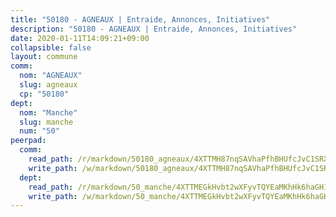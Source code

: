 ```yaml
---
title: "50180 - AGNEAUX | Entraide, Annonces, Initiatives"
description: "50180 - AGNEAUX | Entraide, Annonces, Initiatives"
date: 2020-01-11T14:09:21+09:00
collapsible: false
layout: commune
comm:
  nom: "AGNEAUX"
  slug: agneaux
  cp: "50180"
dept:
  nom: "Manche"
  slug: manche
  num: "50"
peerpad:
  comm:
    read_path: /r/markdown/50180_agneaux/4XTTMH87nqSAVhaPfhBHUfcJvC1SRX1R7sSqaTs1cNNcGcyZr
    write_path: /w/markdown/50180_agneaux/4XTTMH87nqSAVhaPfhBHUfcJvC1SRX1R7sSqaTs1cNNcGcyZr-K3TgTsUThgGfx78t7y85Q8c9ziGmVZAnCoqzXGEu7kEnmpb97VgeA7u7c8C5ur19XSeGkBnrhWUaUZyRja6wU8UizWgv9GcEkYgGanqy8pBxt8q62pC9JaM9wTKCTYF192dWYjJp
  dept:
    read_path: /r/markdown/50_manche/4XTTMEGkHvbt2wXFyvTQYEaMKhHk6haGH1SzsRNevKgBDTuXr
    write_path: /w/markdown/50_manche/4XTTMEGkHvbt2wXFyvTQYEaMKhHk6haGH1SzsRNevKgBDTuXr-K3TgUSx1rwmRRLqHcTLLdo4dVfTRKvf94KKagmUFPevWSp2f9nuc6fJF25TtLArzK8teuQ5TvuAMqW38N2MYgT18hBoXtjmKX9WuSn2vkujmSJPp3gF4gsuMmfEM8Th4Ap94heFE
---
```


